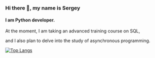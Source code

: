 ### Hi there 👋, my name is Sergey
#### I am Python developer.
At the moment, I am taking an advanced training course on SQL,

and I also plan to delve into the study of asynchronous programming.

[![Top Langs](https://github-readme-stats.vercel.app/api/top-langs/?username=sergosolo&layout=compact)](https://github.com/anuraghazra/github-readme-stats)

